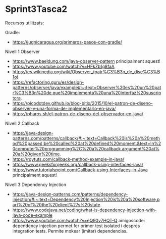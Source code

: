 # Sprint3Tasca2
Recursos utilitzats:

Gradle:
- https://jugnicaragua.org/primeros-pasos-con-gradle/

Nivell 1 Observer

- https://www.baeldung.com/java-observer-pattern principalment aquest!
- https://www.youtube.com/watch?v=HFkZb1g8faA
- https://es.wikipedia.org/wiki/Observer_(patr%C3%B3n_de_dise%C3%B1o)
- https://refactoring.guru/es/design-patterns/observer/java/example#:~:text=Observer%20es%20un%20patr%C3%B3n%20de,que%20implementa%20una%20interfaz%20suscriptora.
- https://picodotdev.github.io/blog-bitix/2015/10/el-patron-de-diseno-observer-y-una-forma-de-implementarlo-en-java/
- https://pharos.sh/el-patron-de-diseno-del-observador-en-java/

Nivell 2 Callback
- https://java-design-patterns.com/patterns/callback/#:~:text=Callback%20is%20a%20method%20passed,be%20called%20at%20defined%20moment.&text=In%20computer%20programming%2C%20a%20callback,argument%20at%20a%20given%20time.
- https://roytuts.com/callback-method-example-in-java/
- https://www.geeksforgeeks.org/callback-using-interfaces-java/
- https://www.tutorialspoint.com/Callback-using-Interfaces-in-Java  principalment aquest!

Nivell 3 Dependency Injection

- https://java-design-patterns.com/patterns/dependency-injection/#:~:text=Dependency%20Injection%20is%20a%20software,part%20of%20the%20client%27s%20state.
- https://www.codejava.net/coding/what-is-dependency-injection-with-java-code-example
- https://www.youtube.com/watch?v=eQ90v7HQT-Q amigoscode: dependency injection permet fer primer test isolated i despres integration tests. Permite mokear (imitar) dependencias.
